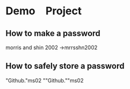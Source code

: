 # Demo　Project

## How to make a password
 morris and shin 2002 ->mrrsshn2002

## How to safely store a password
"Github."ms02
""Github.""ms02
